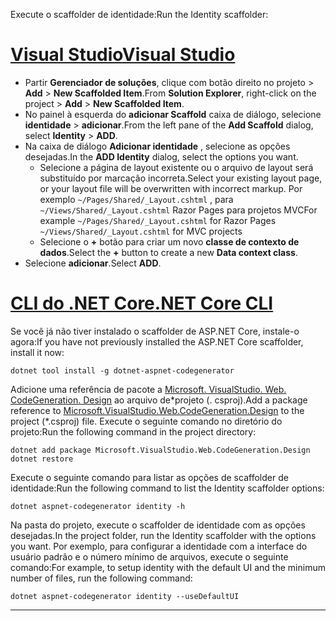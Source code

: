 <span data-ttu-id="1af6e-101">Execute o scaffolder de identidade:</span><span class="sxs-lookup"><span data-stu-id="1af6e-101">Run the Identity scaffolder:</span></span>

# <a name="visual-studiotabvisual-studio"></a>[<span data-ttu-id="1af6e-102">Visual Studio</span><span class="sxs-lookup"><span data-stu-id="1af6e-102">Visual Studio</span></span>](#tab/visual-studio)

* <span data-ttu-id="1af6e-103">Partir **Gerenciador de soluções**, clique com botão direito no projeto > **Add** > **New Scaffolded Item**.</span><span class="sxs-lookup"><span data-stu-id="1af6e-103">From **Solution Explorer**, right-click on the project > **Add** > **New Scaffolded Item**.</span></span>
* <span data-ttu-id="1af6e-104">No painel à esquerda do **adicionar Scaffold** caixa de diálogo, selecione **identidade** > **adicionar**.</span><span class="sxs-lookup"><span data-stu-id="1af6e-104">From the left pane of the **Add Scaffold** dialog, select **Identity** > **ADD**.</span></span>
* <span data-ttu-id="1af6e-105">Na caixa de diálogo **Adicionar identidade** , selecione as opções desejadas.</span><span class="sxs-lookup"><span data-stu-id="1af6e-105">In the **ADD Identity** dialog, select the options you want.</span></span>
  * <span data-ttu-id="1af6e-106">Selecione a página de layout existente ou o arquivo de layout será substituído por marcação incorreta.</span><span class="sxs-lookup"><span data-stu-id="1af6e-106">Select your existing layout page, or your layout file will be overwritten with incorrect markup.</span></span> <span data-ttu-id="1af6e-107">Por exemplo `~/Pages/Shared/_Layout.cshtml` , para `~/Views/Shared/_Layout.cshtml` Razor Pages para projetos MVC</span><span class="sxs-lookup"><span data-stu-id="1af6e-107">For example `~/Pages/Shared/_Layout.cshtml` for Razor Pages `~/Views/Shared/_Layout.cshtml` for MVC projects</span></span>
  * <span data-ttu-id="1af6e-108">Selecione o **+** botão para criar um novo **classe de contexto de dados**.</span><span class="sxs-lookup"><span data-stu-id="1af6e-108">Select the **+** button to create a new **Data context class**.</span></span>
* <span data-ttu-id="1af6e-109">Selecione **adicionar**.</span><span class="sxs-lookup"><span data-stu-id="1af6e-109">Select **ADD**.</span></span>

# <a name="net-core-clitabnetcore-cli"></a>[<span data-ttu-id="1af6e-110">CLI do .NET Core</span><span class="sxs-lookup"><span data-stu-id="1af6e-110">.NET Core CLI</span></span>](#tab/netcore-cli)

<span data-ttu-id="1af6e-111">Se você já não tiver instalado o scaffolder de ASP.NET Core, instale-o agora:</span><span class="sxs-lookup"><span data-stu-id="1af6e-111">If you have not previously installed the ASP.NET Core scaffolder, install it now:</span></span>

```dotnetcli
dotnet tool install -g dotnet-aspnet-codegenerator
```

<span data-ttu-id="1af6e-112">Adicione uma referência de pacote a [Microsoft. VisualStudio. Web. CodeGeneration. Design](https://www.nuget.org/packages/Microsoft.VisualStudio.Web.CodeGeneration.Design/) ao arquivo de\*projeto (. csproj).</span><span class="sxs-lookup"><span data-stu-id="1af6e-112">Add a package reference to [Microsoft.VisualStudio.Web.CodeGeneration.Design](https://www.nuget.org/packages/Microsoft.VisualStudio.Web.CodeGeneration.Design/) to the project (\*.csproj) file.</span></span> <span data-ttu-id="1af6e-113">Execute o seguinte comando no diretório do projeto:</span><span class="sxs-lookup"><span data-stu-id="1af6e-113">Run the following command in the project directory:</span></span>

```dotnetcli
dotnet add package Microsoft.VisualStudio.Web.CodeGeneration.Design
dotnet restore
```

<span data-ttu-id="1af6e-114">Execute o seguinte comando para listar as opções de scaffolder de identidade:</span><span class="sxs-lookup"><span data-stu-id="1af6e-114">Run the following command to list the Identity scaffolder options:</span></span>

```dotnetcli
dotnet aspnet-codegenerator identity -h
```

<span data-ttu-id="1af6e-115">Na pasta do projeto, execute o scaffolder de identidade com as opções desejadas.</span><span class="sxs-lookup"><span data-stu-id="1af6e-115">In the project folder, run the Identity scaffolder with the options you want.</span></span> <span data-ttu-id="1af6e-116">Por exemplo, para configurar a identidade com a interface do usuário padrão e o número mínimo de arquivos, execute o seguinte comando:</span><span class="sxs-lookup"><span data-stu-id="1af6e-116">For example, to setup identity with the default UI and the minimum number of files, run the following command:</span></span>

```dotnetcli
dotnet aspnet-codegenerator identity --useDefaultUI
```

---
